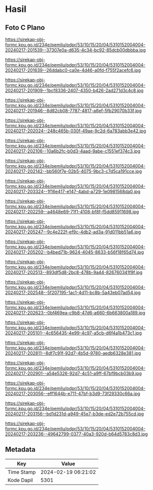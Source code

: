 # Hasil

## Foto C Plano

https://sirekap-obj-formc.kpu.go.id/234e/pemilu/pdpr/53/10/15/20/04/5310152004004-20240217-201539--37307e0a-d635-4c34-bc92-85dcb00dbbba.jpg

https://sirekap-obj-formc.kpu.go.id/234e/pemilu/pdpr/53/10/15/20/04/5310152004004-20240217-201639--26ddabc0-ca0e-4d46-a0fd-f755f2acefc6.jpg

https://sirekap-obj-formc.kpu.go.id/234e/pemilu/pdpr/53/10/15/20/04/5310152004004-20240217-201909--1bcf8336-2407-4350-b426-2ad271d3c4c8.jpg

https://sirekap-obj-formc.kpu.go.id/234e/pemilu/pdpr/53/10/15/20/04/5310152004004-20240217-201946--8d82cb08-7787-4817-a6ef-5fb29070b33f.jpg

https://sirekap-obj-formc.kpu.go.id/234e/pemilu/pdpr/53/10/15/20/04/5310152004004-20240217-202024--248c465b-030f-49ae-9c2d-6a783abb3e42.jpg

https://sirekap-obj-formc.kpu.go.id/234e/pemilu/pdpr/53/10/15/20/04/5310152004004-20240217-202106--10a6b2fc-b0d3-4aad-9abe-c1551ef374c3.jpg

https://sirekap-obj-formc.kpu.go.id/234e/pemilu/pdpr/53/10/15/20/04/5310152004004-20240217-202142--bb560f7e-02b5-4075-9bc3-c7d5ca191cce.jpg

https://sirekap-obj-formc.kpu.go.id/234e/pemilu/pdpr/53/10/15/20/04/5310152004004-20240217-203324--1f16e417-e147-4abd-a729-1e0981568da0.jpg

https://sirekap-obj-formc.kpu.go.id/234e/pemilu/pdpr/53/10/15/20/04/5310152004004-20240217-202259--a4648e69-71f1-4108-bf8f-f5dd85911698.jpg

https://sirekap-obj-formc.kpu.go.id/234e/pemilu/pdpr/53/10/15/20/04/5310152004004-20240217-205247--9c4e222f-ef9c-4db2-ad3a-91d011bb51a6.jpg

https://sirekap-obj-formc.kpu.go.id/234e/pemilu/pdpr/53/10/15/20/04/5310152004004-20240217-205202--b4bed71b-9624-4045-8633-b56f18f65d74.jpg

https://sirekap-obj-formc.kpu.go.id/234e/pemilu/pdpr/53/10/15/20/04/5310152004004-20240217-202513--893df5d8-2bc8-478b-9a44-826760341f9f.jpg

https://sirekap-obj-formc.kpu.go.id/234e/pemilu/pdpr/53/10/15/20/04/5310152004004-20240217-202548--5f207195-1ac1-4d11-bc8b-5a43eb07ad54.jpg

https://sirekap-obj-formc.kpu.go.id/234e/pemilu/pdpr/53/10/15/20/04/5310152004004-20240217-202623--0bf469ea-c9b8-47d6-a660-6b663800a189.jpg

https://sirekap-obj-formc.kpu.go.id/234e/pemilu/pdpr/53/10/15/20/04/5310152004004-20240217-205101--4c656435-4e99-4c97-a5cb-d6f4a1b473c1.jpg

https://sirekap-obj-formc.kpu.go.id/234e/pemilu/pdpr/53/10/15/20/04/5310152004004-20240217-202811--8df7c91f-92d7-4b5d-9780-aedb6328e381.jpg

https://sirekap-obj-formc.kpu.go.id/234e/pemilu/pdpr/53/10/15/20/04/5310152004004-20240217-202901--a54e5326-92d7-4c51-a9ff-67bf9bcb03b9.jpg

https://sirekap-obj-formc.kpu.go.id/234e/pemilu/pdpr/53/10/15/20/04/5310152004004-20240217-203056--eff1644b-e711-47bf-b3d9-73f29330c66a.jpg

https://sirekap-obj-formc.kpu.go.id/234e/pemilu/pdpr/53/10/15/20/04/5310152004004-20240217-203156--bd1d231d-a949-45e7-b3de-ed2e72b755cd.jpg

https://sirekap-obj-formc.kpu.go.id/234e/pemilu/pdpr/53/10/15/20/04/5310152004004-20240217-203236--49642799-0377-40a3-920d-b64d5783c8d3.jpg


## Metadata

| Key        | Value               |
| ---------- | ------------------- |
| Time Stamp | 2024-02-19 06:21:02 |
| Kode Dapil | 5301                |



